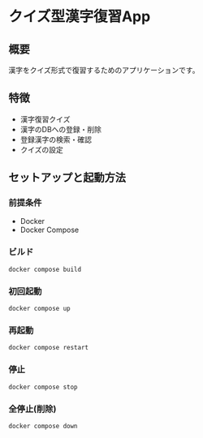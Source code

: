 # クイズ型漢字復習App
## 概要
漢字をクイズ形式で復習するためのアプリケーションです。
## 特徴
- 漢字復習クイズ
- 漢字のDBへの登録・削除
- 登録漢字の検索・確認
- クイズの設定

## セットアップと起動方法
### 前提条件
- Docker
- Docker Compose

### ビルド
```
docker compose build
```
### 初回起動
```
docker compose up
```
### 再起動
```
docker compose restart
```
### 停止
```
docker compose stop
```
### 全停止(削除)
```
docker compose down
```
